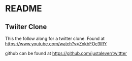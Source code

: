 # README

## Twiiter Clone

This the follow along for a twitter clone. Found at https://www.youtube.com/watch?v=ZxkbFOe3lRY

github can be found at https://github.com/justalever/twittter
